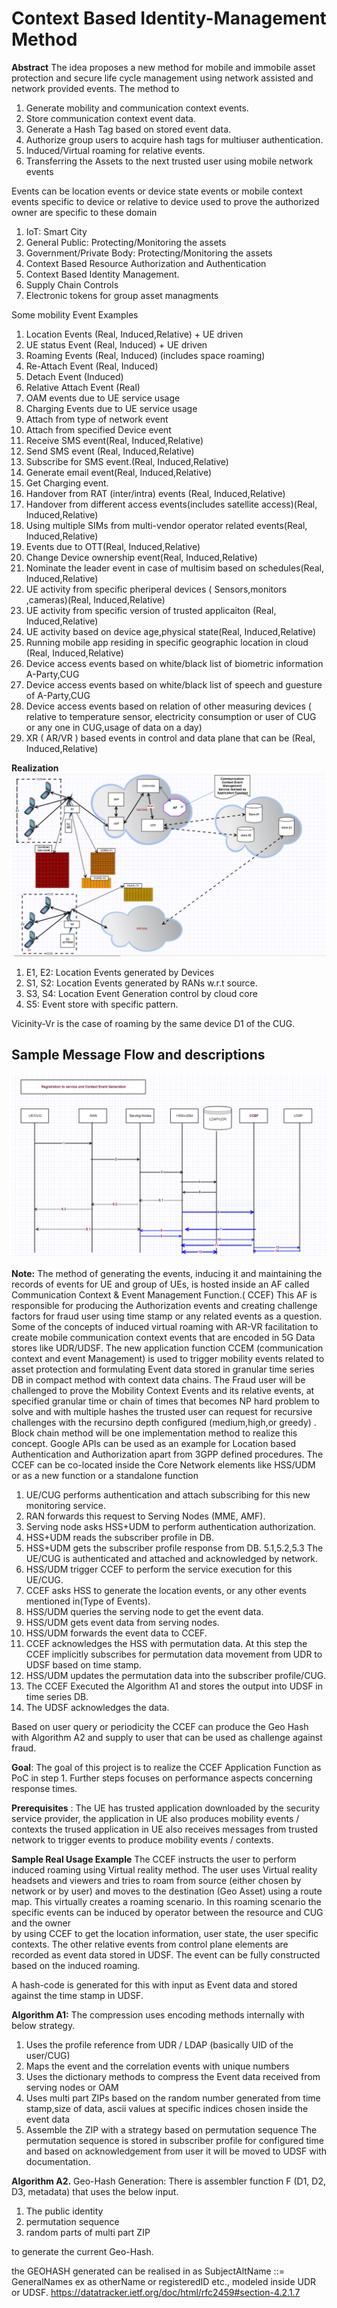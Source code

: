 # Context Based Identity-Management Method

**Abstract**
The idea proposes a new method for mobile and immobile asset protection and secure life cycle management using network assisted and network provided events.
The method to
1. Generate mobility and communication context events.
2. Store communication context event data.
3. Generate a Hash Tag based on stored event data.
4. Authorize group users to acquire hash tags for multiuser authentication.
5. Induced/Virtual roaming for relative events.
6. Transferring the Assets to the next trusted user using mobile network events 

Events can be location events or device state events or mobile context events specific to device or relative to device used to prove the authorized owner 
are specific to these domain 

1.	IoT: Smart City
2.	General Public: Protecting/Monitoring the assets 
3.	Government/Private Body: Protecting/Monitoring the assets
4.	Context Based Resource Authorization and Authentication
5.	Context Based Identity Management.
6.	Supply Chain Controls
7.	Electronic tokens for group asset managments

Some mobility Event Examples
1.	Location Events (Real, Induced,Relative) + UE driven 
2.	UE status Event (Real, Induced) + UE driven 
3.	Roaming Events (Real, Induced) (includes space roaming)
4.	Re-Attach Event (Real, Induced)
5.	Detach Event (Induced)
6.	Relative Attach Event (Real)
7.	OAM events due to UE service usage
8.	Charging Events due to UE service usage
9.	Attach from type of network event
10.	Attach from specified Device event
11.	Receive SMS event(Real, Induced,Relative) 
12.	Send SMS event (Real, Induced,Relative) 
13.	Subscribe for SMS event.(Real, Induced,Relative) 
14.	Generate email event(Real, Induced,Relative) 
15.	Get Charging event.
16.	Handover from RAT (inter/intra) events (Real, Induced,Relative) 
17.	Handover from different access events(includes satellite access)(Real, Induced,Relative) 
18.	Using multiple SIMs from multi-vendor operator related events(Real, Induced,Relative) 
19.	Events due to OTT(Real, Induced,Relative) 
20.	Change Device ownership event(Real, Induced,Relative) 
21.	Nominate the leader event in case of multisim based on schedules(Real, Induced,Relative) 
22.	UE activity from specific pheriperal devices ( Sensors,monitors ,cameras)(Real, Induced,Relative) 
23.	UE activity from specific version of trusted applicaiton (Real, Induced,Relative) 
24.	UE activity based on device age,physical state(Real, Induced,Relative) 
25.	Running mobile app residing in specific geographic location in cloud (Real, Induced,Relative) 
26.	Device access events based on white/black list of biometric information A-Party,CUG
27.	Device access events based on white/black list of speech and guesture of A-Party,CUG
28.	Device access events based on relation of other measuring devices ( relative to temperature sensor, electricity consumption or user of CUG or any one in CUG,usage of    	 data on a day)
29.	XR ( AR/VR ) based events in control and data plane that can be (Real, Induced,Relative)  


**Realization**
 ![image](https://github.com/KiranCS-17/identity-managment/blob/main/figure-1.png)
 
  1. E1, E2: Location Events generated by Devices 
  2. S1, S2: Location Events generated by RANs w.r.t source.
  3. S3, S4: Location Event Generation control by cloud core
  4. S5: Event store with specific pattern.

  Vicinity-Vr is the case of roaming by the same device D1 of the CUG.
  
  ##  Sample Message Flow and descriptions
  ![image](https://github.com/KiranCS-17/identity-managment/blob/main/figure-2.png)
  
**Note:**
The method of generating the events, inducing it and maintaining the records of events for UE and group of UEs, is hosted inside an AF called Communication Context & Event  Management Function.( CCEF)
This AF is responsible for producing the Authorization events and creating challenge factors for fraud user using time stamp or any related events as a question.
Some of the concepts of induced virtual roaming with AR-VR facilitation to create mobile communication context events that are encoded in 5G Data stores like UDR/UDSF.
The new application function CCEM (communication context and event Management) is used to trigger mobility events related to asset protection and formulating Event data stored in granular time series DB in compact method with context data chains. 
The Fraud user will be challenged to prove the Mobility Context Events and its relative events, at specified granular time or chain of times that becomes NP hard problem to solve and with multiple hashes the trusted user can request for recursive challenges with the recursino depth configured (medium,high,or greedy) . 
Block chain method will be one implementation method to realize this concept.
Google APIs can be used as an example for Location based Authentication and Authorization apart from 3GPP defined procedures.
The CCEF can be co-located inside the Core Network elements like HSS/UDM or as a new function or  a standalone function

1.  UE/CUG performs authentication and attach subscribing for this new monitoring service.
2.  RAN forwards this request to Serving Nodes (MME, AMF).
3.  Serving node asks HSS+UDM to perform authentication authorization.
4.  HSS+UDM reads the subscriber profile in DB.
5.  HSS+UDM gets the subscriber profile response from DB.
    5.1,5.2,5.3 The UE/CUG is authenticated and attached and acknowledged by network.
6.  HSS/UDM trigger CCEF to perform the service execution for this UE/CUG.
7.  CCEF asks HSS to generate the location events, or any other events mentioned in(Type of Events).
8.  HSS/UDM queries the serving node to get the event data.
9.  HSS/UDM gets event data from serving nodes.
10. HSS/UDM forwards the event data to CCEF.
11. CCEF acknowledges the HSS with permutation data.
        At this step the CCEF implicitly subscribes for permutation data movement from UDR to UDSF based on time stamp.
12. HSS/UDM updates the permutation data into the subscriber profile/CUG.
13. The CCEF Executed the Algorithm A1 and stores the output into UDSF in time series DB.
14. The UDSF acknowledges the data.

Based on user query or periodicity the CCEF can produce the Geo Hash with Algorithm A2
and supply to user that can be used as challenge against fraud.

**Goal**: The goal of this project is to realize the CCEF Application Function as PoC in step 1.
          Further steps focuses on performance aspects concerning response times.

**Prerequisites** : The UE has trusted application downloaded by the security service provider, the application in UE also produces mobility events / contexts 
                the trused application in UE also receives messages from trusted network to trigger events to produce mobility events / contexts.

**Sample Real Usage Example**
The CCEF instructs the user to perform induced roaming using Virtual reality method.
The user uses Virtual reality headsets and viewers and tries to roam from source (either chosen by network or by user)
and moves to the destination (Geo Asset) using a route map.
This virtually creates a roaming scenario.
In this roaming scenario the specific events can be induced by operator between the resource and CUG and the owner  
by using CCEF to get the location information, user state, the user specific contexts.
The other relative events from control plane elements are recorded as event data stored in UDSF.
The event can be fully constructed based on the induced roaming. 

A hash-code is generated for this with input as Event data and stored against the time stamp in UDSF.

**Algorithm A1:**
The compression uses encoding methods internally with below strategy.
1. Uses the profile reference from UDR / LDAP (basically UID of the user/CUG)
2. Maps the event and the correlation events with unique numbers
3. Uses the dictionary methods to compress the Event data received from serving nodes or OAM
4. Uses multi part ZIPs based on the random number generated from time stamp,size of data, ascii values at specific indices chosen inside the event data
5. Assemble the ZIP with a strategy based on permutation sequence
	The permutation sequence is stored in subscriber profile for configured time
	and based on acknowledgement from user it will be moved to UDSF with documentation.

**Algorithm A2.**
Geo-Hash Generation:
There is assembler function F (D1, D2, D3, metadata) that uses the below input.
1. The public identity
2. permutation sequence
3. random parts of multi part ZIP 

to generate the current Geo-Hash.

the GEOHASH generated can be realised in as   SubjectAltName ::= GeneralNames ex as otherName or registeredID etc., modeled inside UDR or UDSF.
https://datatracker.ietf.org/doc/html/rfc2459#section-4.2.1.7
  

  

